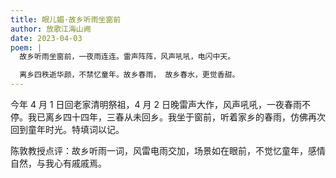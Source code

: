 ```yaml
---
title: 眼儿媚·故乡听雨坐窗前
author: 放歌江海山阙
date: 2023-04-03
poem: |
  故乡听雨坐窗前，一夜雨连连。雷声阵阵，风声吼吼，电闪中天。

  离乡四秩逝华颜，不禁忆童年。故乡春雨， 故乡春水，更觉香甜。
---
```


今年 4 月 1 日回老家清明祭祖，4 月 2 日晚雷声大作，风声吼吼，一夜春雨不停。我已离乡四十四年，三春从未回乡。我坐于窗前，听着家乡的春雨，仿佛再次回到童年时光。特填词以记。

陈敦教授点评：故乡听雨一词，风雷电雨交加，场景如在眼前，不觉忆童年，感情自然，与我心有戚戚焉。
